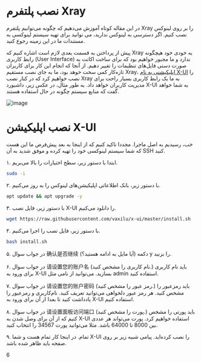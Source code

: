 # نصب پلتفرم Xray 
در این مقاله کوتاه آموزش می‌دهیم که چگونه می‌توانیم پلتفرم Xray را بر روی لینوکس نصب کنیم. اگر دسترسی به لینوکس ندارید، می توانید برای تهیه سیستم لینوکسی به مستندات ما در این زمینه رجوع کنید.

پیش از پرداختن به قسمت بعدی لازم است اشاره کنیم که Xray به خودی خود هیچگونه رابط کاربری (User Interface) ندارد و ما مجبور خواهیم بود که برای ساخت اکانت به صورت دستی فایل‌های تنظیمات را تغییر دهیم. از آنجا که انجام این کار برای کاربران تازه‌کار کمی سخت خوهد بود، ما به جای نصب مستقیم Xray، [اپلیکیشنی به نام X-UI](https://github.com/vaxilu/x-ui) را نصب خواهیم کرد که در کنار نصب Xray به ما یک رابط کاربری بسیار راحت برای مدیریت کاربران خواهد داد. به طور مثال، در عکس زیر، داشبورد X-UI به شما خواهد گفت که منابع سیستم چگونه در حال استفاده هستند.

![image](https://user-images.githubusercontent.com/118040490/201552920-ed6eca0d-b89c-47ee-a4b3-c65a0b36b90a.png)

# نصب اپلیکیشن X-UI
خب، رسیدیم به اصل ماجرا. مجددا تاکید کنیم که از اینجا به بعد پیش‌فرض ما این هست که شما سیستم لینوکسی خود را تهیه کرده و موفق شدید به آن SSH کنید.

۱. ابتدا با دستور زیر، سطح اختیارات را بالا می‌بریم.

```bash
sudo -i
```


۲. با دستور زیر، بانک اطلاعاتی اپلیکیشن‌های لینوکس را به روز می‌کنیم.



```bash
apt update && apt upgrade -y
```


۳. با دستور زیر، فایل نصب X-UI را دانلود می‌کنیم.


```bash
wget https://raw.githubusercontent.com/vaxilu/x-ui/master/install.sh
```


۴. با دستور زیر، فایل نصب را اجرا می‌کنیم.


```bash
bash install.sh
```

۵. در جواب سوال 确认是否继续 (آیا مایل به ادامه هستید؟) دکمه y را بزنید.

۶. در جواب سوال 请设置您的账户名 (نام کاربری را مشخص کنید.) باید نام کاربری برای ورود به X-UI بسازید. می‌توانید از نامی مثل admin استفاده کنید.

۷. در جواب سوال 请设置您的账户密码 (رمز عبور را مشخص کنید.) باید رمزعبور را مشخص کنید. هر رمز عبور دلخواهی می‌توانید تعریف کنید. نام‌کاربری و رمزعبور را یادداشت کنید تا بعدا از آن برای ورود به X-UI استفاده کنیم.

۸. در جواب سوال 请设置面板访问端口 (پورت را مشخص کنید.) باید پورتی را مشخص کنیم که از آن برای وصل شدن به X-UI استفاده خواهیم کرد. پورت می‌تواند هر عددی بین 8000 تا 64000 باشد. مثلا می‌توانید پورت 34567 را انتخاب کنید.

۹. تمام. در اینجا کار تمام هست و شما X-UI را نصب کرده‌اید. پیامی شبیه زیر بر روی صفحه باید ظاهر شده باشد.



6
